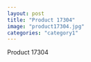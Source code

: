 ```yaml
---
layout: post
title: "Product 17304"
image: "product17304.jpg"
categories: "category1"
---
```

Product 17304
